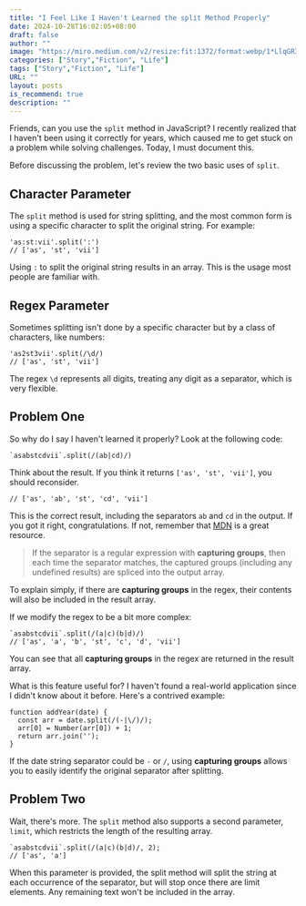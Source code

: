 ```yaml
---
title: "I Feel Like I Haven't Learned the split Method Properly"
date: 2024-10-28T16:02:05+08:00
draft: false
author: ""
image: "https://miro.medium.com/v2/resize:fit:1372/format:webp/1*LlqGR3DjTu_f9ApsWxZ2lQ.jpeg"
categories: ["Story","Fiction", "Life"]
tags: ["Story","Fiction", "Life"]
URL: ""
layout: posts
is_recommend: true
description: ""
---
```


Friends, can you use the `split` method in JavaScript? I recently realized that I haven't been using it correctly for years, which caused me to get stuck on a problem while solving challenges. Today, I must document this.

Before discussing the problem, let's review the two basic uses of `split`.

## Character Parameter

The `split` method is used for string splitting, and the most common form is using a specific character to split the original string. For example:

```
'as:st:vii'.split(':') 
// ['as', 'st', 'vii']
```

Using `:` to split the original string results in an array. This is the usage most people are familiar with.

## Regex Parameter

Sometimes splitting isn't done by a specific character but by a class of characters, like numbers:

```
'as2st3vii'.split(/\d/)
// ['as', 'st', 'vii']
```

The regex `\d` represents all digits, treating any digit as a separator, which is very flexible.

## Problem One

So why do I say I haven't learned it properly? Look at the following code:

```
`asabstcdvii`.split(/(ab|cd)/)
```

Think about the result. If you think it returns `['as', 'st', 'vii']`, you should reconsider.

```
// ['as', 'ab', 'st', 'cd', 'vii']
```

This is the correct result, including the separators `ab` and `cd` in the output. If you got it right, congratulations. If not, remember that [MDN](https://developer.mozilla.org/en-US/docs/Web/JavaScript/Reference/Global_Objects/String/split) is a great resource.

> If the separator is a regular expression with **capturing groups**, then each time the separator matches, the captured groups (including any undefined results) are spliced into the output array.

To explain simply, if there are **capturing groups** in the regex, their contents will also be included in the result array.

If we modify the regex to be a bit more complex:

```
`asabstcdvii`.split(/(a|c)(b|d)/)
// ['as', 'a', 'b', 'st', 'c', 'd', 'vii']
```

You can see that all **capturing groups** in the regex are returned in the result array.

What is this feature useful for? I haven't found a real-world application since I didn't know about it before. Here's a contrived example:

```
function addYear(date) {
  const arr = date.split(/(-|\/)/);
  arr[0] = Number(arr[0]) + 1;
  return arr.join('');
}
```

If the date string separator could be `-` or `/`, using **capturing groups** allows you to easily identify the original separator after splitting.

## Problem Two

Wait, there's more. The `split` method also supports a second parameter, `limit`, which restricts the length of the resulting array.

```
`asabstcdvii`.split(/(a|c)(b|d)/, 2);
// ['as', 'a']
```

When this parameter is provided, the split method will split the string at each occurrence of the separator, but will stop once there are limit elements. Any remaining text won't be included in the array.

